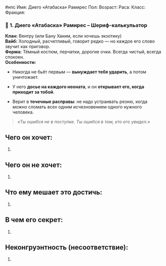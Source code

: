 
#нпс
Имя: Диего «Атабаска» Рамирес
Пол:
Возраст:
Раса:
Класс:
Фракция:

### 🦂 **1. Диего «Атабаска» Рамирес – Шериф-калькульатор**

**Клан:** Вентру (или Бану Хаким, если хочешь экзотику)  
**Вайб:** Холодный, расчетливый, говорит редко — но каждое его слово звучит как приговор.  
**Форма:** Тёмный костюм, перчатки, дорогие очки. Всегда чистый, всегда спокоен.  
**Особенности:**

- Никогда не бьёт первым — **вынуждает тебя ударить**, а потом уничтожает.
    
- У него **досье на каждого неоната**, и он **открывает его, когда приходит за тобой**.
    
- Верит в **точечные расправы**: не надо устраивать резню, когда можно сломать всех одним исчезновением одного нужного человека.
    

> _«Ты ошибся не в поступке. Ты ошибся в том, кто его увидел.»_
## Чего он хочет:
1. 
## Чего он не хочет:
1. 
## Что ему мешает это достичь:
1. 
## В чем его секрет:
1. 
## Неконгруэнтность (несоответствие):
1. 